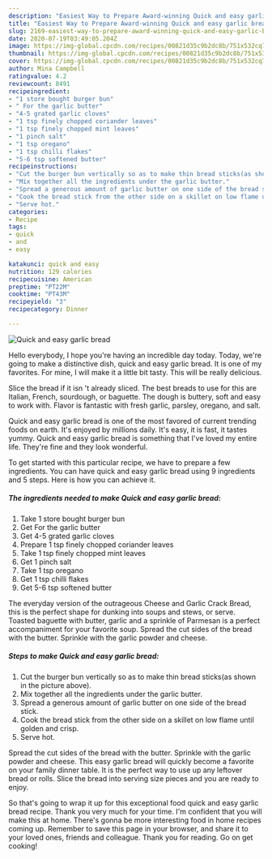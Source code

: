 ```yaml
---
description: "Easiest Way to Prepare Award-winning Quick and easy garlic bread"
title: "Easiest Way to Prepare Award-winning Quick and easy garlic bread"
slug: 2169-easiest-way-to-prepare-award-winning-quick-and-easy-garlic-bread
date: 2020-07-19T03:49:05.204Z
image: https://img-global.cpcdn.com/recipes/00821d35c9b2dc8b/751x532cq70/quick-and-easy-garlic-bread-recipe-main-photo.jpg
thumbnail: https://img-global.cpcdn.com/recipes/00821d35c9b2dc8b/751x532cq70/quick-and-easy-garlic-bread-recipe-main-photo.jpg
cover: https://img-global.cpcdn.com/recipes/00821d35c9b2dc8b/751x532cq70/quick-and-easy-garlic-bread-recipe-main-photo.jpg
author: Mina Campbell
ratingvalue: 4.2
reviewcount: 8491
recipeingredient:
- "1 store bought burger bun"
- " For the garlic butter"
- "4-5 grated garlic cloves"
- "1 tsp finely chopped coriander leaves"
- "1 tsp finely chopped mint leaves"
- "1 pinch salt"
- "1 tsp oregano"
- "1 tsp chilli flakes"
- "5-6 tsp softened butter"
recipeinstructions:
- "Cut the burger bun vertically so as to make thin bread sticks(as shown in the picture above)."
- "Mix together all the ingredients under the garlic butter."
- "Spread a generous amount of garlic butter on one side of the bread stick."
- "Cook the bread stick from the other side on a skillet on low flame until golden and crisp."
- "Serve hot."
categories:
- Recipe
tags:
- quick
- and
- easy

katakunci: quick and easy 
nutrition: 129 calories
recipecuisine: American
preptime: "PT22M"
cooktime: "PT43M"
recipeyield: "3"
recipecategory: Dinner

---
```



![Quick and easy garlic bread](https://img-global.cpcdn.com/recipes/00821d35c9b2dc8b/751x532cq70/quick-and-easy-garlic-bread-recipe-main-photo.jpg)

Hello everybody, I hope you're having an incredible day today. Today, we're going to make a distinctive dish, quick and easy garlic bread. It is one of my favorites. For mine, I will make it a little bit tasty. This will be really delicious.

Slice the bread if it isn &#39;t already sliced. The best breads to use for this are Italian, French, sourdough, or baguette. The dough is buttery, soft and easy to work with. Flavor is fantastic with fresh garlic, parsley, oregano, and salt.

Quick and easy garlic bread is one of the most favored of current trending foods on earth. It's enjoyed by millions daily. It's easy, it is fast, it tastes yummy. Quick and easy garlic bread is something that I've loved my entire life. They're fine and they look wonderful.


To get started with this particular recipe, we have to prepare a few ingredients. You can have quick and easy garlic bread using 9 ingredients and 5 steps. Here is how you can achieve it.

<!--inarticleads1-->

##### The ingredients needed to make Quick and easy garlic bread:

1. Take 1 store bought burger bun
1. Get  For the garlic butter
1. Get 4-5 grated garlic cloves
1. Prepare 1 tsp finely chopped coriander leaves
1. Take 1 tsp finely chopped mint leaves
1. Get 1 pinch salt
1. Take 1 tsp oregano
1. Get 1 tsp chilli flakes
1. Get 5-6 tsp softened butter


The everyday version of the outrageous Cheese and Garlic Crack Bread, this is the perfect shape for dunking into soups and stews, or serve. Toasted baguette with butter, garlic and a sprinkle of Parmesan is a perfect accompaniment for your favorite soup. Spread the cut sides of the bread with the butter. Sprinkle with the garlic powder and cheese. 

<!--inarticleads2-->

##### Steps to make Quick and easy garlic bread:

1. Cut the burger bun vertically so as to make thin bread sticks(as shown in the picture above).
1. Mix together all the ingredients under the garlic butter.
1. Spread a generous amount of garlic butter on one side of the bread stick.
1. Cook the bread stick from the other side on a skillet on low flame until golden and crisp.
1. Serve hot.


Spread the cut sides of the bread with the butter. Sprinkle with the garlic powder and cheese. This easy garlic bread will quickly become a favorite on your family dinner table. It is the perfect way to use up any leftover bread or rolls. Slice the bread into serving size pieces and you are ready to enjoy. 

So that's going to wrap it up for this exceptional food quick and easy garlic bread recipe. Thank you very much for your time. I'm confident that you will make this at home. There's gonna be more interesting food in home recipes coming up. Remember to save this page in your browser, and share it to your loved ones, friends and colleague. Thank you for reading. Go on get cooking!
